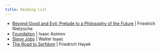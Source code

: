 ```yaml
---
title: Reading List
---
```


- [Beyond Good and Evil: Prelude to a Philosophy of the Future](https://www.goodreads.com/book/show/12321.Beyond_Good_and_Evil?ref=nav_sb_ss_1_20) | Friedrich Nietzsche
- [Foundation](https://www.goodreads.com/en/book/show/29579) | Isaac Asimov
- [Steve Jobs](https://www.goodreads.com/book/show/11084145-steve-jobs) | Walter Isaac
- [The Road to Serfdom](https://www.goodreads.com/book/show/299215.The_Road_to_Serfdom) | Friedrich Hayek